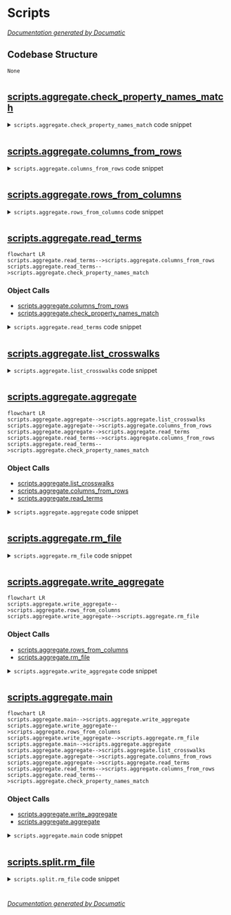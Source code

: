 # Scripts

[_Documentation generated by Documatic_](https://www.documatic.com)

<!---Documatic-section-Codebase Structure-start--->
## Codebase Structure

<!---Documatic-block-system_architecture-start--->
```mermaid
None
```
<!---Documatic-block-system_architecture-end--->

# #
<!---Documatic-section-Codebase Structure-end--->

<!---Documatic-section-scripts.aggregate.check_property_names_match-start--->
## [scripts.aggregate.check_property_names_match](3-scripts.md#scripts.aggregate.check_property_names_match)

<!---Documatic-section-check_property_names_match-start--->
<!---Documatic-block-scripts.aggregate.check_property_names_match-start--->
<details>
	<summary><code>scripts.aggregate.check_property_names_match</code> code snippet</summary>

```python
def check_property_names_match(filename, properties1, properties2):
    for (prop1, prop2) in zip(properties1, properties2):
        if prop1 != prop2:
            print('Error in {}: property names {} and {} should be the same'.format(filename, prop1, prop2))
            exit(1)
```
</details>
<!---Documatic-block-scripts.aggregate.check_property_names_match-end--->
<!---Documatic-section-check_property_names_match-end--->

# #
<!---Documatic-section-scripts.aggregate.check_property_names_match-end--->

<!---Documatic-section-scripts.aggregate.columns_from_rows-start--->
## [scripts.aggregate.columns_from_rows](3-scripts.md#scripts.aggregate.columns_from_rows)

<!---Documatic-section-columns_from_rows-start--->
<!---Documatic-block-scripts.aggregate.columns_from_rows-start--->
<details>
	<summary><code>scripts.aggregate.columns_from_rows</code> code snippet</summary>

```python
def columns_from_rows(rows):
    return list(zip(*rows))
```
</details>
<!---Documatic-block-scripts.aggregate.columns_from_rows-end--->
<!---Documatic-section-columns_from_rows-end--->

# #
<!---Documatic-section-scripts.aggregate.columns_from_rows-end--->

<!---Documatic-section-scripts.aggregate.rows_from_columns-start--->
## [scripts.aggregate.rows_from_columns](3-scripts.md#scripts.aggregate.rows_from_columns)

<!---Documatic-section-rows_from_columns-start--->
<!---Documatic-block-scripts.aggregate.rows_from_columns-start--->
<details>
	<summary><code>scripts.aggregate.rows_from_columns</code> code snippet</summary>

```python
def rows_from_columns(cols):
    return list(zip(*cols))
```
</details>
<!---Documatic-block-scripts.aggregate.rows_from_columns-end--->
<!---Documatic-section-rows_from_columns-end--->

# #
<!---Documatic-section-scripts.aggregate.rows_from_columns-end--->

<!---Documatic-section-scripts.aggregate.read_terms-start--->
## [scripts.aggregate.read_terms](3-scripts.md#scripts.aggregate.read_terms)

<!---Documatic-section-read_terms-start--->
```mermaid
flowchart LR
scripts.aggregate.read_terms-->scripts.aggregate.columns_from_rows
scripts.aggregate.read_terms-->scripts.aggregate.check_property_names_match
```

### Object Calls

* [scripts.aggregate.columns_from_rows](3-scripts.md#scripts.aggregate.columns_from_rows)
* [scripts.aggregate.check_property_names_match](3-scripts.md#scripts.aggregate.check_property_names_match)

<!---Documatic-block-scripts.aggregate.read_terms-start--->
<details>
	<summary><code>scripts.aggregate.read_terms</code> code snippet</summary>

```python
def read_terms(prop_desc, filename):
    with open(os.path.join(SOURCE_DIR, filename)) as fd:
        rows = list(csv.reader(fd))
    (codemeta_names, crosswalk_names) = columns_from_rows(rows)
    check_property_names_match(filename, prop_desc[1], codemeta_names)
    return crosswalk_names
```
</details>
<!---Documatic-block-scripts.aggregate.read_terms-end--->
<!---Documatic-section-read_terms-end--->

# #
<!---Documatic-section-scripts.aggregate.read_terms-end--->

<!---Documatic-section-scripts.aggregate.list_crosswalks-start--->
## [scripts.aggregate.list_crosswalks](3-scripts.md#scripts.aggregate.list_crosswalks)

<!---Documatic-section-list_crosswalks-start--->
<!---Documatic-block-scripts.aggregate.list_crosswalks-start--->
<details>
	<summary><code>scripts.aggregate.list_crosswalks</code> code snippet</summary>

```python
def list_crosswalks():
    if USE_OLD_ORDER:
        return OLD_ORDER
    else:
        return sorted(os.listdir(SOURCE_DIR))
```
</details>
<!---Documatic-block-scripts.aggregate.list_crosswalks-end--->
<!---Documatic-section-list_crosswalks-end--->

# #
<!---Documatic-section-scripts.aggregate.list_crosswalks-end--->

<!---Documatic-section-scripts.aggregate.aggregate-start--->
## [scripts.aggregate.aggregate](3-scripts.md#scripts.aggregate.aggregate)

<!---Documatic-section-aggregate-start--->
```mermaid
flowchart LR
scripts.aggregate.aggregate-->scripts.aggregate.list_crosswalks
scripts.aggregate.aggregate-->scripts.aggregate.columns_from_rows
scripts.aggregate.aggregate-->scripts.aggregate.read_terms
scripts.aggregate.read_terms-->scripts.aggregate.columns_from_rows
scripts.aggregate.read_terms-->scripts.aggregate.check_property_names_match
```

### Object Calls

* [scripts.aggregate.list_crosswalks](3-scripts.md#scripts.aggregate.list_crosswalks)
* [scripts.aggregate.columns_from_rows](3-scripts.md#scripts.aggregate.columns_from_rows)
* [scripts.aggregate.read_terms](3-scripts.md#scripts.aggregate.read_terms)

<!---Documatic-block-scripts.aggregate.aggregate-start--->
<details>
	<summary><code>scripts.aggregate.aggregate</code> code snippet</summary>

```python
def aggregate():
    with open(PROP_DESC_PATH) as fd:
        prop_desc = columns_from_rows(csv.reader(fd))
    columns = []
    for filename in list_crosswalks():
        if filename.endswith('.csv'):
            columns.append(read_terms(prop_desc, filename))
    return prop_desc + columns
```
</details>
<!---Documatic-block-scripts.aggregate.aggregate-end--->
<!---Documatic-section-aggregate-end--->

# #
<!---Documatic-section-scripts.aggregate.aggregate-end--->

<!---Documatic-section-scripts.aggregate.rm_file-start--->
## [scripts.aggregate.rm_file](3-scripts.md#scripts.aggregate.rm_file)

<!---Documatic-section-rm_file-start--->
<!---Documatic-block-scripts.aggregate.rm_file-start--->
<details>
	<summary><code>scripts.aggregate.rm_file</code> code snippet</summary>

```python
def rm_file(filename):
    try:
        os.unlink(filename)
    except FileNotFoundError:
        pass
```
</details>
<!---Documatic-block-scripts.aggregate.rm_file-end--->
<!---Documatic-section-rm_file-end--->

# #
<!---Documatic-section-scripts.aggregate.rm_file-end--->

<!---Documatic-section-scripts.aggregate.write_aggregate-start--->
## [scripts.aggregate.write_aggregate](3-scripts.md#scripts.aggregate.write_aggregate)

<!---Documatic-section-write_aggregate-start--->
```mermaid
flowchart LR
scripts.aggregate.write_aggregate-->scripts.aggregate.rows_from_columns
scripts.aggregate.write_aggregate-->scripts.aggregate.rm_file
```

### Object Calls

* [scripts.aggregate.rows_from_columns](3-scripts.md#scripts.aggregate.rows_from_columns)
* [scripts.aggregate.rm_file](3-scripts.md#scripts.aggregate.rm_file)

<!---Documatic-block-scripts.aggregate.write_aggregate-start--->
<details>
	<summary><code>scripts.aggregate.write_aggregate</code> code snippet</summary>

```python
def write_aggregate(aggregate_columns):
    rows = rows_from_columns(aggregate_columns)
    rm_file(DEST_FILENAME)
    with open(DEST_FILENAME, 'a') as fd:
        writer = csv.writer(fd, lineterminator='\n')
        writer.writerows(rows)
```
</details>
<!---Documatic-block-scripts.aggregate.write_aggregate-end--->
<!---Documatic-section-write_aggregate-end--->

# #
<!---Documatic-section-scripts.aggregate.write_aggregate-end--->

<!---Documatic-section-scripts.aggregate.main-start--->
## [scripts.aggregate.main](3-scripts.md#scripts.aggregate.main)

<!---Documatic-section-main-start--->
```mermaid
flowchart LR
scripts.aggregate.main-->scripts.aggregate.write_aggregate
scripts.aggregate.write_aggregate-->scripts.aggregate.rows_from_columns
scripts.aggregate.write_aggregate-->scripts.aggregate.rm_file
scripts.aggregate.main-->scripts.aggregate.aggregate
scripts.aggregate.aggregate-->scripts.aggregate.list_crosswalks
scripts.aggregate.aggregate-->scripts.aggregate.columns_from_rows
scripts.aggregate.aggregate-->scripts.aggregate.read_terms
scripts.aggregate.read_terms-->scripts.aggregate.columns_from_rows
scripts.aggregate.read_terms-->scripts.aggregate.check_property_names_match
```

### Object Calls

* [scripts.aggregate.write_aggregate](3-scripts.md#scripts.aggregate.write_aggregate)
* [scripts.aggregate.aggregate](3-scripts.md#scripts.aggregate.aggregate)

<!---Documatic-block-scripts.aggregate.main-start--->
<details>
	<summary><code>scripts.aggregate.main</code> code snippet</summary>

```python
def main():
    write_aggregate(aggregate())
```
</details>
<!---Documatic-block-scripts.aggregate.main-end--->
<!---Documatic-section-main-end--->

# #
<!---Documatic-section-scripts.aggregate.main-end--->

<!---Documatic-section-scripts.split.rm_file-start--->
## [scripts.split.rm_file](3-scripts.md#scripts.split.rm_file)

<!---Documatic-section-rm_file-start--->
<!---Documatic-block-scripts.split.rm_file-start--->
<details>
	<summary><code>scripts.split.rm_file</code> code snippet</summary>

```python
def rm_file(filename):
    try:
        os.unlink(filename)
    except FileNotFoundError:
        pass
```
</details>
<!---Documatic-block-scripts.split.rm_file-end--->
<!---Documatic-section-rm_file-end--->

# #
<!---Documatic-section-scripts.split.rm_file-end--->

[_Documentation generated by Documatic_](https://www.documatic.com)
